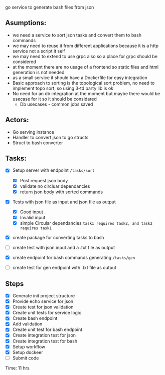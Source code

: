 go service to generate bash files from json 

## Asumptions: 
* we need a service to sort json tasks and convert them to bash commands
* we may need to reuse it from different applications because it is a http service not a script it self
* we may need to extend to use grpc also so a place for grpc should be considered 
* at the moment there are no usage of a frontend so static files and html generation is not needed 
* as a small service it should have a Dockerfile for easy integration
* Basic approach to sorting is the topological sort problem, no need to implement topo sort, so using 3-td party lib is ok
* No need for an db integration at the moment but maybe there would be usecase for it so it should be considared
    * Db usecases - common jobs saved 




## Actors:
* Go serving instance
* Handler to convert json to go structs
* Struct to bash converter 


## Tasks:
- [x] Setup server with endpoint `/tasks/sort` 
   - [x] Post request json body 
   - [x] validate no circluar dependancies 
   - [x] return json body with sorted commands
- [x] Tests with json file as input and json file as output
  - [x] Good input
  - [x] Invalid input 
  - [x] simple Circular dependancies `task1 requires task2, and task2 requires task1 `
- [x] create package for converting tasks to bash 
- [ ] create test with json input and a .txt file as output
- [x] create endpoint for bash commands generating `/tasks/gen`
- [ ] create test for gen endpoint with .txt file as output
 
   
## Steps 
- [x] Generate init project structure 
- [x] Provide echo service for json 
- [x] Create test for json validation
- [x] Create unit tests for service logic 
- [x] Create bash endpoint 
- [x] Add validation 
- [x] Create unit test for bash endpoint 
- [x] Create integration test for json 
- [x] Create integration test for bash 
- [x] Setup workflow
- [x] Setup dockeer
- [ ] Submit code

Time: 11 hrs
